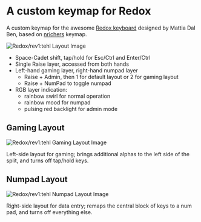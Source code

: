 # A custom keymap for Redox

A custom keymap for the awesome [Redox keyboard](https://github.com/mattdibi/redox-keyboard) designed by Mattia Dal Ben, based on [nrichers](https://github.com/qmk/qmk_firmware/tree/master/keyboards/redox/keymaps/nrichers) keymap.

![Redox/rev1:tehl Layout Image](https://i.imgur.com/FZ5ZLPW.png)

* Space-Cadet shift, tap/hold for Esc/Ctrl and Enter/Ctrl
* Single Raise layer, accessed from both hands
* Left-hand gaming layer, right-hand numpad layer
  * Raise + Admin, then 1 for default layout or 2 for gaming layout
  * Raise + NumPad to toggle numpad
* RGB layer indication:
  * rainbow swirl for normal operation
  * rainbow mood for numpad
  * pulsing red backlight for admin mode

## Gaming Layout

![Redox/rev1:tehl Gaming Layout Image](https://i.imgur.com/rs7nOdr.png)

Left-side layout for gaming; brings additional alphas to the left side of the split, and turns off tap/hold keys.

## Numpad Layout

![Redox/rev1:tehl Numpad Layout Image](https://i.imgur.com/4oOEc4N.png)

Right-side layout for data entry; remaps the central block of keys to a num pad, and turns off everything else.
